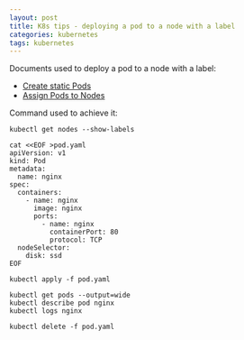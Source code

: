 ```yaml
---
layout: post
title: K8s tips - deploying a pod to a node with a label
categories: kubernetes
tags: kubernetes
---
```


Documents used to deploy a pod to a node with a label:
* [Create static Pods](https://kubernetes.io/docs/tasks/configure-pod-container/static-pod/)
* [Assign Pods to Nodes](https://kubernetes.io/docs/tasks/configure-pod-container/assign-pods-nodes/)

Command used to achieve it:
```
kubectl get nodes --show-labels

cat <<EOF >pod.yaml
apiVersion: v1
kind: Pod
metadata:
  name: nginx
spec:
  containers:
    - name: nginx
      image: nginx
      ports:
        - name: nginx
          containerPort: 80
          protocol: TCP
  nodeSelector:
    disk: ssd
EOF

kubectl apply -f pod.yaml 

kubectl get pods --output=wide
kubectl describe pod nginx
kubectl logs nginx

kubectl delete -f pod.yaml 
```